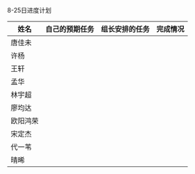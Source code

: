 8-25日进度计划

 

| 姓名   | 自己的预期任务 | 组长安排的任务 | 完成情况 |
| ---- | ------- | ------- | ---- |
| 唐佳未  |         |         |      |
| 许杨   |         |         |      |
| 王轩   |         |         |      |
| 孟华   |         |         |      |
| 林宇超  |         |         |      |
| 廖均达  |         |         |      |
| 欧阳鸿荣 |         |         |      |
| 宋定杰  |         |         |      |
| 代一苇  |         |         |      |
| 晴晞   |         |         |      |

 
